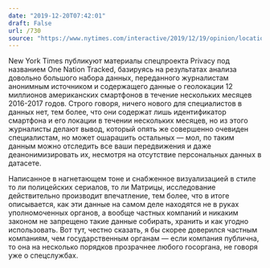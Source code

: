 ```yaml
---
date: "2019-12-20T07:42:01"
draft: False
url: /730
source: "https://www.nytimes.com/interactive/2019/12/19/opinion/location-tracking-cell-phone.html"
---
```


New York Times публикуют материалы спецпроекта Privacy под названием One Nation Tracked, базируясь на результатах анализа довольно большого набора данных, переданного журналистам анонимным источником и содержащего данные о геолокации 12 миллионов американских смартфонов в течение нескольких месяцев 2016-2017 годов. Строго говоря, ничего нового для специалистов в данных нет, тем более, что они содержат лишь идентификатор смартфона и его локации в течении нескольких месяцев, но из этого журналисты делают вывод, который опять же совершенно очевиден специалистам, но может ошарашить остальных — мол, по таким данным можно отследить все ваши передвижения и даже деанонимизировать их, несмотря на отсутствие персональных данных в датасете.

Написанное в нагнетающем тоне и снабженное визуализацией в стиле то ли полицейских сериалов, то ли Матрицы, исследование действительно производит впечатление, тем более, что в итоге описывается, как эти данные на самом деле находятся не в руках уполномоченных органов, а вообще частных компаний и никаким законом не запрещено такие данные собирать, хранить и как угодно использовать. Вот тут, честно сказать, я бы скорее доверился частным компаниям, чем государственным органам — если компания публична, то она на несколько порядков прозрачнее любого госоргана, не говоря уже о спецслужбах.
